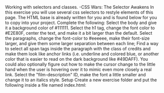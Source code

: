 Working with selectors and classes. -CSS Wars: The Selector Awakens In this exercise you will use several css selectors to restyle elements of this page. The HTML base is already written for you and is found below for you to copy into your project. Complete the following: Select the body and give it a background color of #111111. Select the h1 tag, change the font color to #E2E80F, center the text, and make it a bit larger than the default. Select the paragraphs, change the font-color to #eeeeee, make their font-size larger, and give them some larger separation between each line; Find a way to select all span tags inside the paragraph with the class of credits and make them look like anchor links (i.e. underline and colored blue, or another color that is easier to read on the dark background like #49DAFF). You could also optionally figure out how to make the cursor change to the little hand when the user is hovering over it to mimic even more closely a real link. Select the "film-description" ID, make the font a little smaller and change it to an italics style. Setup Create a new exercise folder and put the following inside a file named index.html:

